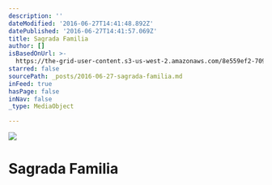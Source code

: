 ```yaml
---
description: ''
dateModified: '2016-06-27T14:41:48.892Z'
datePublished: '2016-06-27T14:41:57.069Z'
title: Sagrada Familia
author: []
isBasedOnUrl: >-
  https://the-grid-user-content.s3-us-west-2.amazonaws.com/8e559ef2-709e-47e4-8200-b9a9ec53e10c.jpg
starred: false
sourcePath: _posts/2016-06-27-sagrada-familia.md
inFeed: true
hasPage: false
inNav: false
_type: MediaObject

---
```

![](https://the-grid-user-content.s3-us-west-2.amazonaws.com/912cbab1-eeef-43a7-a7d8-c349f0602373.jpg)

# Sagrada Familia